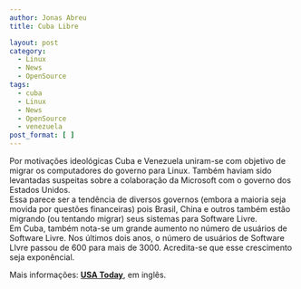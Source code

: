```yaml
---
author: Jonas Abreu
title: Cuba Libre

layout: post
category:
  - Linux
  - News
  - OpenSource
tags:
  - cuba
  - Linux
  - News
  - OpenSource
  - venezuela
post_format: [ ]
---
```

Por motivações ideológicas Cuba e Venezuela uniram-se com objetivo de migrar os computadores do governo para Linux. Também haviam sido levantadas suspeitas sobre a colaboração da Microsoft com o governo dos Estados Unidos.  
Essa parece ser a tendência de diversos governos (embora a maioria seja movida por questões financeiras) pois Brasil, China e outros também estão migrando (ou tentando migrar) seus sistemas para Software Livre.  
Em Cuba, também nota-se um grande aumento no número de usuários de Software Livre. Nos últimos dois anos, o número de usuários de Software LIvre passou de 600 para mais de 3000. Acredita-se que esse crescimento seja exponêncial.

Mais informações: **[USA Today][1]**, em inglês. 














 [1]: http://www.usatoday.com/tech/products/software/2007-02-19-cuba-linux_x.htm?csp=34





